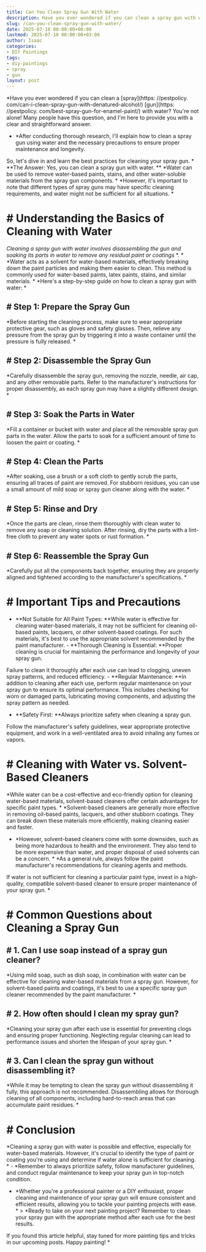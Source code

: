 ```yaml
---
title: Can You Clean Spray Gun With Water
description: Have you ever wondered if you can clean a spray gun with water? You're not alone! Many people have this question, and I'm here to provide you with a clear and...
slug: /can-you-clean-spray-gun-with-water/
date: 2025-07-10 00:00:00+00:00
lastmod: 2025-07-10 00:00:00+03:00
author: Isaac
categories:
- DIY Paintings
tags:
- diy-paintings
- spray
- gun
layout: post
---
```


*Have you ever wondered if you can clean a [spray](https: //pestpolicy. com/can-i-clean-spray-gun-with-denatured-alcohol/) [gun](https: //pestpolicy. com/best-spray-gun-for-enamel-paint/) with water? You're not alone! Many people have this question, and I'm here to provide you with a clear and straightforward answer.

* *After conducting thorough research, I'll explain how to clean a spray gun using water and the necessary precautions to ensure proper maintenance and longevity.

So, let's dive in and learn the best practices for cleaning your spray gun. * **The Answer: Yes, you can clean a spray gun with water. ** *Water can be used to remove water-based paints, stains, and other water-soluble materials from the spray gun components. * *However, it's important to note that different types of spray guns may have specific cleaning requirements, and water might not be sufficient for all situations. *

# # **Understanding the Basics of Cleaning with Water**

*Cleaning a spray gun with water involves disassembling the gun and soaking its parts in water to remove any residual paint or coatings* *. * *Water acts as a solvent for water-based materials, effectively breaking down the paint particles and making them easier to clean. This method is commonly used for water-based paints, latex paints, stains, and similar materials. * *Here's a step-by-step guide on how to clean a spray gun with water: *

## # **Step 1: Prepare the Spray Gun**

*Before starting the cleaning process, make sure to wear appropriate protective gear, such as gloves and safety glasses. Then, relieve any pressure from the spray gun by triggering it into a waste container until the pressure is fully released. *

## # **Step 2: Disassemble the Spray Gun**

*Carefully disassemble the spray gun, removing the nozzle, needle, air cap, and any other removable parts. Refer to the manufacturer's instructions for proper disassembly, as each spray gun may have a slightly different design. *

## # **Step 3: Soak the Parts in Water**

*Fill a container or bucket with water and place all the removable spray gun parts in the water. Allow the parts to soak for a sufficient amount of time to loosen the paint or coating. *

## # **Step 4: Clean the Parts**

*After soaking, use a brush or a soft cloth to gently scrub the parts, ensuring all traces of paint are removed. For stubborn residues, you can use a small amount of mild soap or spray gun cleaner along with the water. *

## # **Step 5: Rinse and Dry**

*Once the parts are clean, rinse them thoroughly with clean water to remove any soap or cleaning solution. After rinsing, dry the parts with a lint-free cloth to prevent any water spots or rust formation. *

## # **Step 6: Reassemble the Spray Gun**

*Carefully put all the components back together, ensuring they are properly aligned and tightened according to the manufacturer's specifications. *

# # **Important Tips and Precautions**

- **Not Suitable for All Paint Types: **While water is effective for cleaning water-based materials, it may not be sufficient for cleaning oil-based paints, lacquers, or other solvent-based coatings. For such materials, it's best to use the appropriate solvent recommended by the paint manufacturer. - **Thorough Cleaning is Essential: **Proper cleaning is crucial for maintaining the performance and longevity of your spray gun.

Failure to clean it thoroughly after each use can lead to clogging, uneven spray patterns, and reduced efficiency. - **Regular Maintenance: **In addition to cleaning after each use, perform regular maintenance on your spray gun to ensure its optimal performance. This includes checking for worn or damaged parts, lubricating moving components, and adjusting the spray pattern as needed.

- **Safety First: **Always prioritize safety when cleaning a spray gun.

Follow the manufacturer's safety guidelines, wear appropriate protective equipment, and work in a well-ventilated area to avoid inhaling any fumes or vapors.

# # **Cleaning with Water vs. Solvent-Based Cleaners**

*While water can be a cost-effective and eco-friendly option for cleaning water-based materials, solvent-based cleaners offer certain advantages for specific paint types. * *Solvent-based cleaners are generally more effective in removing oil-based paints, lacquers, and other stubborn coatings. They can break down these materials more efficiently, making cleaning easier and faster.

* *However, solvent-based cleaners come with some downsides, such as being more hazardous to health and the environment. They also tend to be more expensive than water, and proper disposal of used solvents can be a concern. * *As a general rule, always follow the paint manufacturer's recommendations for cleaning agents and methods.

If water is not sufficient for cleaning a particular paint type, invest in a high-quality, compatible solvent-based cleaner to ensure proper maintenance of your spray gun. *

# # **Common Questions about Cleaning a Spray Gun**

## # **1. Can I use soap instead of a spray gun cleaner?**

*Using mild soap, such as dish soap, in combination with water can be effective for cleaning water-based materials from a spray gun. However, for solvent-based paints and coatings, it's best to use a specific spray gun cleaner recommended by the paint manufacturer. *

## # **2. How often should I clean my spray gun?**

*Cleaning your spray gun after each use is essential for preventing clogs and ensuring proper functioning. Neglecting regular cleaning can lead to performance issues and shorten the lifespan of your spray gun. *

## # **3. Can I clean the spray gun without disassembling it?**

*While it may be tempting to clean the spray gun without disassembling it fully, this approach is not recommended. Disassembling allows for thorough cleaning of all components, including hard-to-reach areas that can accumulate paint residues. *

# # **Conclusion**

*Cleaning a spray gun with water is possible and effective, especially for water-based materials. However, it's crucial to identify the type of paint or coating you're using and determine if water alone is sufficient for cleaning. * - *Remember to always prioritize safety, follow manufacturer guidelines, and conduct regular maintenance to keep your spray gun in top-notch condition.

* *Whether you're a professional painter or a DIY enthusiast, proper cleaning and maintenance of your spray gun will ensure consistent and efficient results, allowing you to tackle your painting projects with ease. * > *Ready to take on your next painting project? Remember to clean your spray gun with the appropriate method after each use for the best results.

If you found this article helpful, stay tuned for more painting tips and tricks in our upcoming posts. Happy painting! *
